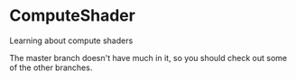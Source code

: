 # ComputeShader

Learning about compute shaders

The master branch doesn't have much in it, so you should check out some of the other branches.
